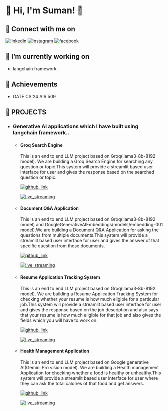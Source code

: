  # 🔗 Hi, I'm Suman! 👋
 
 ## 🔗 Connect with me on
[![linkedin](https://img.shields.io/badge/linkedin-0A66C2?style=for-the-badge&logo=linkedin&logoColor=white)](https://www.linkedin.com/in/sumanroy2004/) [![instagram](https://img.shields.io/badge/instagram-1DA1F?style=for-the-badge&logo=instagram&logoColor=white)](https://www.instagram.com/su_man.roy2004/?hl=en)  [![facebook](https://img.shields.io/badge/facebook-1DA1A2?style=for-the-badge&logo=facebook&logoColor=white)](https://www.facebook.com/profile.php?id=100069838520957) 
 
 ## 🔗 I’m currently working on
 -  langchain framework.
   
 ## 🔗 Achievements
 -  GATE CS'24 AIR 509

 ## 🔗 PROJECTS
   - ### Generative AI applications which I have built using langchain framework..
      - #### Groq Search Engine
           This is an end to end LLM project based on Groq(llama3-8b-8192 model). We are building a Groq Search Engine for searching any question or topic.This system will provide a streamlit based user interface for user and gives the response based on the searched question or topic.

           [![github_link](https://img.shields.io/badge/github_link-0A66C2?style=for-the-badge&logo=github&logoColor=white)](https://github.com/SumanRoy004/Groq-Search-Engine.git)

           [![live_streaming](https://img.shields.io/badge/live_streaming-1DA1F2?style=for-the-badge&logo=live_streaming&logoColor=white)](https://groq-search-engine-yzarp22wc6mvgce8kraiei.streamlit.app/)
      - #### Document Q&A Application
           This is an end to end LLM project based on Groq(llama3-8b-8192 model) and GoogleGenerativeAIEmbeddings(models/embedding-001 model).We are building a Document Q&A Application for asking the questions from multiple documents.This system will provide a streamlit based user interface for user and gives the answer of that specific question from those documents.
        
           [![github_link](https://img.shields.io/badge/github_link-0A66C2?style=for-the-badge&logo=github&logoColor=white)](https://github.com/SumanRoy004/Document-QA-Application.git)

           [![live_streaming](https://img.shields.io/badge/live_streaming-1DA1F2?style=for-the-badge&logo=live_streaming&logoColor=white)](https://document-app-application-jkkygrfs6ohejxw7ve24rl.streamlit.app/)
      - #### Resume Application Tracking System
           This is an end to end LLM project based on Groq(llama3-8b-8192 model). We are building a Resume Application Tracking System for checking whether your resume is how much eligible for a particular job.This system will provide a streamlit based user interface for user and gives the response based on the job description and also says that your resume is how much eligible for that job and also gives the fields which you will have to work on.

           [![github_link](https://img.shields.io/badge/github_link-0A66C2?style=for-the-badge&logo=github&logoColor=white)](https://github.com/SumanRoy004/Resume-Application-Tracking-System.git)

           [![live_streaming](https://img.shields.io/badge/live_streaming-1DA1F2?style=for-the-badge&logo=live_streaming&logoColor=white)](https://resume-application-tracking-system-6vdy2y8wq2sesc65jzsemc.streamlit.app/)

       - #### Health Management Application
            This is an end to end LLM project based on Google generative AI(Gemini Pro vision model). We are building a Health management Application for checking whether a food is healthy or unhealthy.This system will provide a streamlit based user interface for user where they can ask the total calories of that food and get answers.
    
          [![github_link](https://img.shields.io/badge/github_link-0A66C2?style=for-the-badge&logo=github&logoColor=white)](https://github.com/SumanRoy004/Health-Management-Application.git)

          [![live_streaming](https://img.shields.io/badge/live_streaming-1DA1F2?style=for-the-badge&logo=live_streaming&logoColor=white)](https://health-management-application-chnouqptkwwbva8yq3w87m.streamlit.app/)     

<!---
SumanRoy004/SumanRoy004 is a ✨ special ✨ repository because its `README.md` (this file) appears on your GitHub profile.
You can click the Preview link to take a look at your changes.
--->

